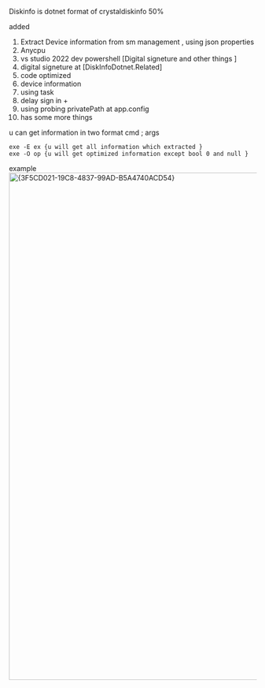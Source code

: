 Diskinfo is dotnet format of crystaldiskinfo 50%

added
1. Extract Device information from sm management , using json properties 
2. Anycpu 
3. vs studio 2022 dev powershell [Digital signeture and other things ]
4. digital signeture at [DiskInfoDotnet.Related] 
5. code optimized
6. device information
7. using task
8. delay sign in +
9. using probing privatePath at app.config 
10. has some more things

u can get information in two format cmd ; args 
```
exe -E ex {u will get all information which extracted }
exe -O op {u will get optimized information except bool 0 and null }
```

example 
<img width="1920" height="1030" alt="{3F5CD021-19C8-4837-99AD-B5A4740ACD54}" src="https://github.com/user-attachments/assets/214340bd-0b31-47db-93dc-b1bd61271f82" />


